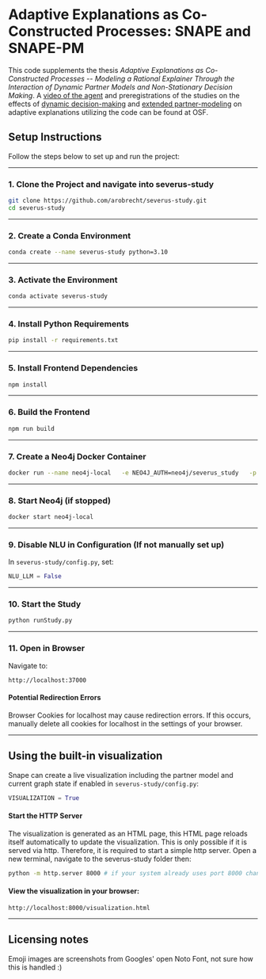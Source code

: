 # Adaptive Explanations as Co-Constructed Processes: SNAPE and SNAPE-PM
This code supplements the thesis _Adaptive Explanations as Co-Constructed Processes -- Modeling a Rational Explainer Through the Interaction of Dynamic Partner Models and Non-Stationary Decision Making_. A [video of the agent](https://doi.org/10.17605/OSF.IO/DAQV9) and preregistrations of the studies on the effects of [dynamic decision-making](https://doi.org/10.17605/OSF.IO/EBH27) and [extended partner-modeling](https://doi.org/10.17605/OSF.IO/DAQV9) on adaptive explanations utilizing the code can be found at OSF.


## Setup Instructions

Follow the steps below to set up and run the project:

---

### 1. Clone the Project and navigate into severus-study
```bash
git clone https://github.com/arobrecht/severus-study.git
cd severus-study
```

---

### 2. Create a Conda Environment
```bash
conda create --name severus-study python=3.10
```

---

### 3. Activate the Environment
```bash
conda activate severus-study
```

---

### 4. Install Python Requirements
```bash
pip install -r requirements.txt
```

---

### 5. Install Frontend Dependencies
```bash
npm install
```

---

### 6. Build the Frontend
```bash
npm run build
```

---

### 7. Create a Neo4j Docker Container
```bash
docker run --name neo4j-local   -e NEO4J_AUTH=neo4j/severus_study   -p 7474:7474 -p 7687:7687   neo4j:4.4.37
```

---

### 8. Start Neo4j (if stopped)
```bash
docker start neo4j-local
```

---

### 9. Disable NLU in Configuration (If not manually set up)
In `severus-study/config.py`, set:
```python
NLU_LLM = False
```

---

### 10. Start the Study
```bash
python runStudy.py
```

---

### 11. Open in Browser
Navigate to:
```
http://localhost:37000
```
#### Potential Redirection Errors
Browser Cookies for localhost may cause redirection errors. If this occurs, manually delete all cookies for localhost in the settings of your browser.


---
## Using the built-in visualization
Snape can create a live visualization including the partner model and current graph state if enabled in `severus-study/config.py`:
```py
VISUALIZATION = True
```
#### Start the HTTP Server
The visualization is generated as an HTML page, this HTML page reloads itself automatically to update the visualization.
This is only possible if it is served via http. Therefore, it is required to start a simple http server.
Open a new terminal, navigate to the severus-study folder then:
```sh
python -m http.server 8000 # if your system already uses port 8000 change this to an unused port
```
#### View the visualization in your browser:
```url
http://localhost:8000/visualization.html
```


---

## Licensing notes
Emoji images are screenshots from Googles' open Noto Font, not sure how this is handled :)
